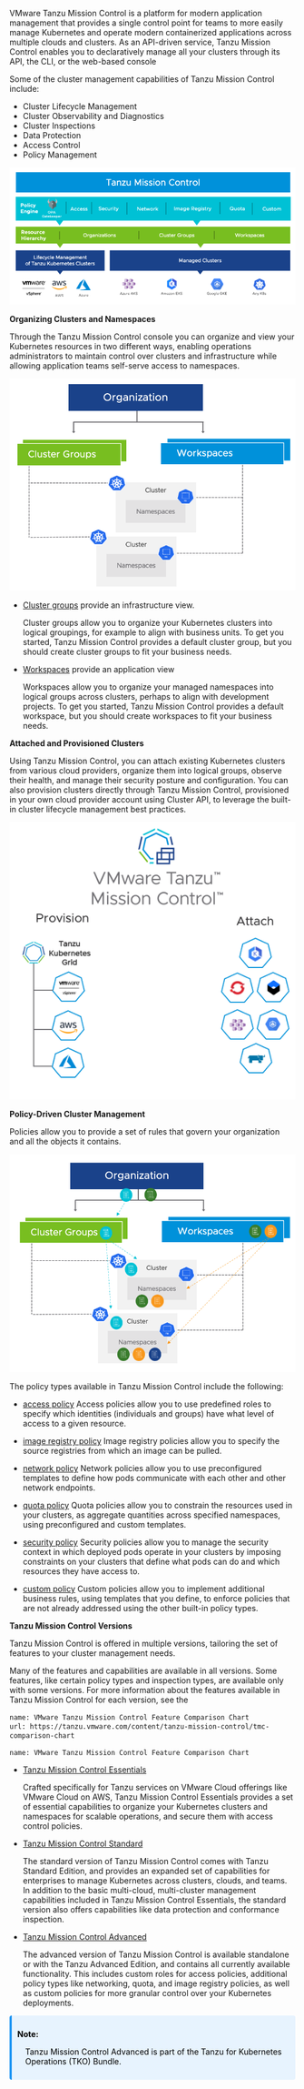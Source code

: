 VMware Tanzu Mission Control is a platform for modern application management that provides a single control point for teams to more easily manage Kubernetes and operate modern containerized applications across multiple clouds and clusters. As an API-driven service, Tanzu Mission Control enables you to declaratively manage all your clusters through its API, the CLI, or the web-based console

Some of the cluster management capabilities of Tanzu Mission Control include:

- Cluster Lifecycle Management
- Cluster Observability and Diagnostics
- Cluster Inspections
- Data Protection
- Access Control
- Policy Management

![](./images/tmc-overview.png)

**Organizing Clusters and Namespaces**

Through the Tanzu Mission Control console you can organize and view your Kubernetes resources in two different ways, enabling operations administrators to maintain control over clusters and infrastructure while allowing application teams self-serve access to namespaces.

![](./images/tmc-clustergroups-workspaces.png)

- <ins>Cluster groups</ins> provide an infrastructure view.

    Cluster groups allow you to organize your Kubernetes clusters into logical groupings, for example to align with business units. To get you started, Tanzu Mission Control provides a default cluster group, but you should create cluster groups to fit your business needs.

- <ins>Workspaces</ins> provide an application view

    Workspaces allow you to organize your managed namespaces into logical groups across clusters, perhaps to align with development projects. To get you started, Tanzu Mission Control provides a default workspace, but you should create workspaces to fit your business needs.

**Attached and Provisioned Clusters**

Using Tanzu Mission Control, you can attach existing Kubernetes clusters from various cloud providers, organize them into logical groups, observe their health, and manage their security posture and configuration. You can also provision clusters directly through Tanzu Mission Control, provisioned in your own cloud provider account using Cluster API, to leverage the built-in cluster lifecycle management best practices.

![](./images/tmc-provision-attach.png)

**Policy-Driven Cluster Management**

Policies allow you to provide a set of rules that govern your organization and all the objects it contains. 

![](./images/tmc-clustergroups-workspaces-policies.png)

The policy types available in Tanzu Mission Control include the following:

- <ins>access policy</ins>
Access policies allow you to use predefined roles to specify which identities (individuals and groups) have what level of access to a given resource. 

- <ins> image registry policy</ins>
Image registry policies allow you to specify the source registries from which an image can be pulled.

- <ins> network policy</ins>
Network policies allow you to use preconfigured templates to define how pods communicate with each other and other network endpoints.

- <ins> quota policy</ins>
Quota policies allow you to constrain the resources used in your clusters, as aggregate quantities across specified namespaces, using preconfigured and custom templates.

- <ins> security policy</ins>
Security policies allow you to manage the security context in which deployed pods operate in your clusters by imposing constraints on your clusters that define what pods can do and which resources they have access to. 

- <ins> custom policy</ins>
Custom policies allow you to implement additional business rules, using templates that you define, to enforce policies that are not already addressed using the other built-in policy types.

**Tanzu Mission Control Versions**

Tanzu Mission Control is offered in multiple versions, tailoring the set of features to your cluster management needs.

Many of the features and capabilities are available in all versions. Some features, like certain policy types and inspection types, are available only with some versions. For more information about the features available in Tanzu Mission Control for each version, see the 

```dashboard:create-dashboard
name: VMware Tanzu Mission Control Feature Comparison Chart
url: https://tanzu.vmware.com/content/tanzu-mission-control/tmc-comparison-chart
```
```dashboard:delete-dashboard
name: VMware Tanzu Mission Control Feature Comparison Chart
```
- <ins>Tanzu Mission Control Essentials</ins>

    Crafted specifically for Tanzu services on VMware Cloud offerings like VMware Cloud on AWS, Tanzu Mission Control Essentials provides a set of essential capabilities to organize your Kubernetes clusters and namespaces for scalable operations, and secure them with access control policies.

- <ins>Tanzu Mission Control Standard</ins>

    The standard version of Tanzu Mission Control comes with Tanzu Standard Edition, and provides an expanded set of capabilities for enterprises to manage Kubernetes across clusters, clouds, and teams. In addition to the basic multi-cloud, multi-cluster management capabilities included in Tanzu Mission Control Essentials, the standard version also offers capabilities like data protection and conformance inspection.

- <ins>Tanzu Mission Control Advanced</ins>

    The advanced version of Tanzu Mission Control is available standalone or with the Tanzu Advanced Edition, and contains all currently available functionality. This includes custom roles for access policies, additional policy types like networking, quota, and image registry policies, as well as custom policies for more granular control over your Kubernetes deployments.

<div class="info" style='background-color:#e7f3fe; color: #000000; border-left: solid #2196F3 4px; border-radius: 4px; padding:0.7em;'>
<span>
<p style='margin-top:1em; text-align:left'>
<b>Note:</b></p>
<p style='margin-left:1em;'>
Tanzu Mission Control Advanced is part of the Tanzu for Kubernetes Operations (TKO) Bundle.
</p>
</span>
</div>
